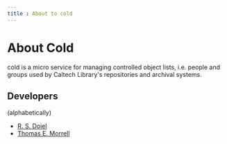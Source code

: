 ```yaml
---
title : About to cold
---
```


About Cold
==========

cold is a micro service for managing controlled object lists, i.e.
people and groups used by Caltech Library's repositories
and archival systems.

Developers
----------

(alphabetically)

- [R. S. Doiel](https://orcid.org/0000-0003-0900-6903 "link to ORCID record")
- [Thomas E. Morrell](https://orcid.org/0000-0001-9266-5146 "link to ORCID record")


<version-info id="version-info"></version-info>

<script type="module" src="./widgets/config.js"></script>

<script type="module" src="./widgets/version-info.js"></script>

<script type="module">
"use strict";

import { Cfg } from "./widgets/config.js";

let version_info = document.getElementById('version-info');

function updateVersionInfo() {
    let src = this.responseText,
        obj = JSON.parse(src);
    version_info.value = obj;
}

function retrieveVersionInfo() {
    let oReq = new XMLHttpRequest();
    oReq.addEventListener('load', updateVersionInfo);
    oReq.open('GET', `${Cfg.base_url}/api/version`);
    oReq.send();
}
retrieveVersionInfo();
</script>
